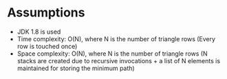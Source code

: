 # Assumptions
- JDK 1.8 is used
- Time complexity: O(N), where N is the number of triangle rows (Every row is touched once)
- Space complexity: O(N), where N is the number of triangle rows (N stacks are created due to recursive invocations + a list of N elements is maintained 
  for storing the minimum path)